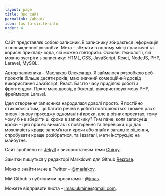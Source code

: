 ```yaml
---
layout: page
title: Про сайт
permalink: /about/
icon: fas fa-circle-info
order: 4
---
```


Сайт представляє собою записник. В записнику збирається інформація з повсякденної розробки.
Мета – збирати в одному місці практичні та корисні приклади кода, які можно повторити. Основні
технології, які можно зустріти в записнику: HTML, CSS, JavaScript, React, NodeJS, PHP, Laravel, MySQL.

Автор записника – Маслаков Олександр. Я займаюся розробкою веб-проєктів більше десяти років, маю значний
комерційний досвід використання JavaScript, React. Багато часу приділяю роботі з фронтендом.
Проте маю досвід в бекенді, використовую мову PHP, фреймворк Laravel.

Ідея створення записника народилася доволі просто. Я постійно стикаюся з тим, що багато речей в роботі
повторюються і кожен раз я знову і знову проходжу одноманітні кроки, але в різних проєктах, тому
чому б не зберігти ці кроки в записнику? Тим паче, коли записуєш кроки – цей процес вимагає їх
повторення та перевірки, що дає можливість краще запомʼятати кроки або знайти загальне рішення,
спробувати краще розібратися, та і взагалі, мати інструкцію на майбутнє.

Сайт зроблено на [Jekyll](https://jekyllrb.com/) з використанням теми [Chirpy](https://github.com/cotes2020/chirpy-starter).

Замітки пишуться у редакторі Markdown для Github [Reprose](https://reprose.pp.ua).

Можно знайти мене в Twitter – [@maslakov](https://www.twitter.com/maslakov).

Мій Github з публічними проєктами – [@jmas](https://github.com/jmas).

Можете відправити листа – [jmas.ukraine@gmail.com](mailto:jmas.ukraine@gmail.com).
